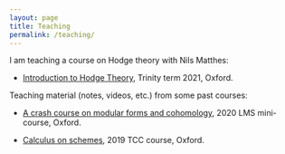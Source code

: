 ```yaml
---
layout: page
title: Teaching
permalink: /teaching/
---
```


I am teaching a course on Hodge theory with Nils Matthes:

- [Introduction to Hodge Theory](https://people.maths.ox.ac.uk/matthes/Hodge21.html), Trinity term 2021, Oxford.

Teaching material (notes, videos, etc.) from some past courses:

- [A crash course on modular forms and cohomology](/teaching/crash-course/), 2020 LMS mini-course, Oxford.

- [Calculus on schemes](/teaching/calculus/), 2019 TCC course, Oxford.

